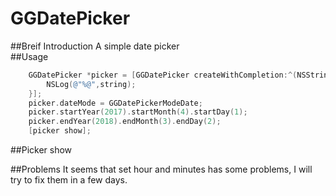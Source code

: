 # GGDatePicker
##Breif Introduction
A simple date picker<br>
##Usage
```objective-c
	GGDatePicker *picker = [GGDatePicker createWithCompletion:^(NSString *string){
        NSLog(@"%@",string);
    }];
    picker.dateMode = GGDatePickerModeDate;
    picker.startYear(2017).startMonth(4).startDay(1);
    picker.endYear(2018).endMonth(3).endDay(2);
    [picker show];
```
##Picker show

##Problems
It seems that set hour and minutes has some problems, I will try to fix them in a few days. 


